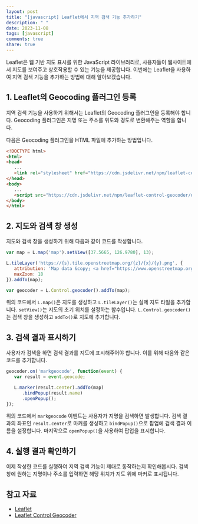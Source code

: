 ```yaml
---
layout: post
title: "[javascript] Leaflet에서 지역 검색 기능 추가하기"
description: " "
date: 2023-11-08
tags: [javascript]
comments: true
share: true
---
```


Leaflet은 웹 기반 지도 표시를 위한 JavaScript 라이브러리로, 사용자들이 웹사이트에서 지도를 보여주고 상호작용할 수 있는 기능을 제공합니다. 이번에는 Leaflet을 사용하여 지역 검색 기능을 추가하는 방법에 대해 알아보겠습니다.

## 1. Leaflet의 Geocoding 플러그인 등록

지역 검색 기능을 사용하기 위해서는 Leaflet의 Geocoding 플러그인을 등록해야 합니다. Geocoding 플러그인은 지명 또는 주소를 위도와 경도로 변환해주는 역할을 합니다.

다음은 Geocoding 플러그인을 HTML 파일에 추가하는 방법입니다.

```html
<!DOCTYPE html>
<html>
<head>
   ...
   <link rel="stylesheet" href="https://cdn.jsdelivr.net/npm/leaflet-control-geocoder/dist/Control.Geocoder.css" />
</head>
<body>
   ...
   <script src="https://cdn.jsdelivr.net/npm/leaflet-control-geocoder/dist/Control.Geocoder.js"></script>
</body>
</html>
```

## 2. 지도와 검색 창 생성

지도와 검색 창을 생성하기 위해 다음과 같이 코드를 작성합니다.

```javascript
var map = L.map('map').setView([37.5665, 126.9780], 13);

L.tileLayer('https://{s}.tile.openstreetmap.org/{z}/{x}/{y}.png', {
   attribution: 'Map data &copy; <a href="https://www.openstreetmap.org/">OpenStreetMap</a> contributors',
   maxZoom: 18
}).addTo(map);

var geocoder = L.Control.geocoder().addTo(map);
```

위의 코드에서 `L.map()`은 지도를 생성하고 `L.tileLayer()`는 실제 지도 타일을 추가합니다. `setView()`는 지도의 초기 위치를 설정하는 함수입니다. `L.Control.geocoder()`는 검색 창을 생성하고 `addTo()`로 지도에 추가합니다.

## 3. 검색 결과 표시하기

사용자가 검색을 하면 검색 결과를 지도에 표시해주어야 합니다. 이를 위해 다음와 같은 코드를 추가합니다.

```javascript
geocoder.on('markgeocode', function(event) {
   var result = event.geocode;

   L.marker(result.center).addTo(map)
      .bindPopup(result.name)
      .openPopup();
});
```

위의 코드에서 `markgeocode` 이벤트는 사용자가 지명을 검색하면 발생합니다. 검색 결과의 좌표인 `result.center`로 마커를 생성하고 `bindPopup()`으로 팝업에 검색 결과 이름을 설정합니다. 마지막으로 `openPopup()`을 사용하여 팝업을 표시합니다.

## 4. 실행 결과 확인하기

이제 작성한 코드를 실행하여 지역 검색 기능이 제대로 동작하는지 확인해봅시다. 검색 창에 원하는 지명이나 주소를 입력하면 해당 위치가 지도 위에 마커로 표시됩니다.

## 참고 자료

- [Leaflet](https://leafletjs.com/)
- [Leaflet Control Geocoder](https://github.com/perliedman/leaflet-control-geocoder)